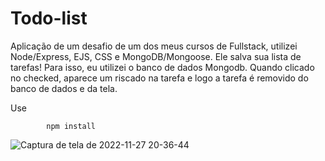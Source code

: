 <h1>Todo-list</h1>
<p> Aplicação de um desafio de um dos meus cursos de Fullstack, utilizei Node/Express, EJS, CSS e MongoDB/Mongoose. Ele salva sua lista de tarefas! Para isso, eu utilizei o banco de dados Mongodb. Quando clicado no checked, aparece um riscado na tarefa e logo a tarefa é removido do banco de dados e da tela. </p>
<p>Use </p>

            npm install



![Captura de tela de 2022-11-27 20-36-44](https://user-images.githubusercontent.com/95313382/204165843-9f2b735f-c484-4535-a503-7de9b01242c0.png)
